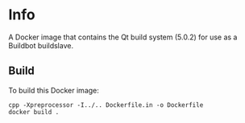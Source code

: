 Info
====

A Docker image that contains the Qt build system (5.0.2) for use as a Buildbot buildslave.

Build
-----

To build this Docker image:

    cpp -Xpreprocessor -I../.. Dockerfile.in -o Dockerfile
    docker build .

